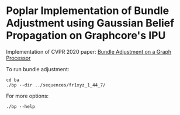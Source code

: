 # Poplar Implementation of Bundle Adjustment using Gaussian Belief Propagation on Graphcore's IPU

Implementation of CVPR 2020 paper: [Bundle Adjustment on a Graph Processor](https://arxiv.org/abs/2003.03134)

To run bundle adjustment:

```
cd ba
./bp --dir ../sequences/fr1xyz_1_44_7/
```

For more options:
 ```
 ./bp --help
 ```
